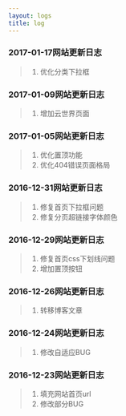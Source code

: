 ```yaml
---
layout: logs
title: log
---
```


### 2017-01-17网站更新日志
>1. 优化分类下拉框

### 2017-01-09网站更新日志
>1. 增加云世界页面

### 2017-01-05网站更新日志
>1. 优化置顶功能
>2. 优化404错误页面格局

### 2016-12-31网站更新日志
>1. 修复首页下拉框问题
>2. 修复分页超链接字体颜色

### 2016-12-29网站更新日志
>1. 修复首页css下划线问题
>2. 增加置顶按钮

### 2016-12-26网站更新日志
>1. 转移博客文章

### 2016-12-24网站更新日志
>1. 修改自适应BUG

### 2016-12-23网站更新日志
>1. 填充网站首页url
>2. 修改部分BUG
